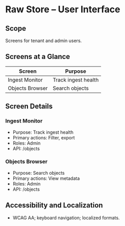 # Raw Store – User Interface

## Scope
Screens for tenant and admin users.

## Screens at a Glance
| Screen | Purpose |
|---|---|
| Ingest Monitor | Track ingest health |
| Objects Browser | Search objects |

## Screen Details
### Ingest Monitor
- Purpose: Track ingest health
- Primary actions: Filter, export
- Roles: Admin
- API: /objects

### Objects Browser
- Purpose: Search objects
- Primary actions: View metadata
- Roles: Admin
- API: /objects

## Accessibility and Localization
- WCAG AA; keyboard navigation; localized formats.
